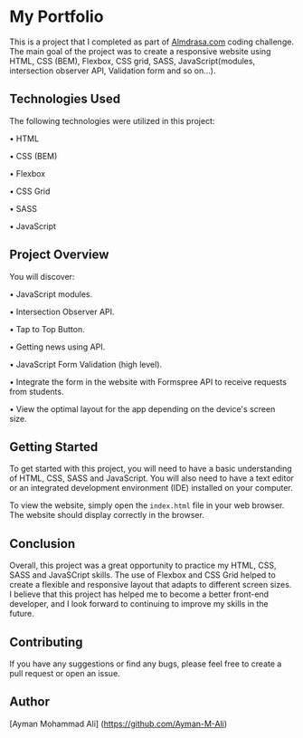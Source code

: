 # My Portfolio

This is a project that I completed as part of [Almdrasa.com](https://almdrasa.com/)
 coding challenge. The main goal of the project was to create a responsive website using HTML, CSS (BEM), Flexbox, CSS grid, SASS, JavaScript(modules, intersection observer API, Validation form and so on...).

## Technologies Used

The following technologies were utilized in this project:

•  HTML

•  CSS (BEM)

•  Flexbox

•  CSS Grid

•  SASS

•  JavaScript


## Project Overview

You will discover:

•  JavaScript modules.

•  Intersection Observer API.

•  Tap to Top Button.

•  Getting news using API.

•  JavaScript Form Validation (high level).

•  Integrate the form in the website with Formspree API to receive requests from students.

•  View the optimal layout for the app depending on the device's screen size.

## Getting Started

To get started with this project, you will need to have a basic understanding of HTML, CSS, SASS and JavaScript. You will also need to have a text editor or an integrated development environment (IDE) installed on your computer.

To view the website, simply open the `index.html` file in your web browser. The website should display correctly in the browser.

## Conclusion

Overall, this project was a great opportunity to practice my HTML, CSS, SASS and JavaSCript skills. The use of Flexbox and CSS Grid helped to create a flexible and responsive layout that adapts to different screen sizes. I believe that this project has helped me to become a better front-end developer, and I look forward to continuing to improve my skills in the future.

## Contributing
If you have any suggestions or find any bugs, please feel free to create a pull request or open an issue.

## Author
[Ayman Mohammad Ali] (https://github.com/Ayman-M-Ali)
